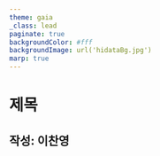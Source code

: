 ```yaml
---
theme: gaia
_class: lead 
paginate: true
backgroundColor: #fff
backgroundImage: url('hidataBg.jpg')
marp: true
---
```

# 제목
## 작성: 이찬영


